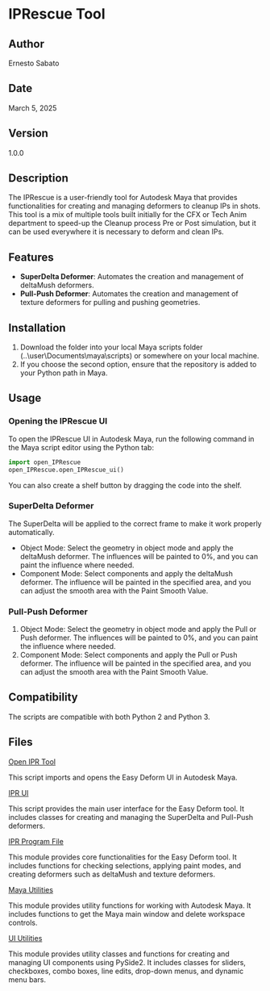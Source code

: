 # IPRescue Tool

## Author
Ernesto Sabato

## Date
March 5, 2025

## Version
1.0.0

## Description

The IPRescue is a user-friendly tool for Autodesk Maya that provides functionalities for creating and managing deformers 
to cleanup IPs in shots.
This tool is a mix of multiple tools built initially for the CFX or Tech Anim department to speed-up the Cleanup process 
Pre or Post simulation, but it can be used everywhere it is necessary to deform and clean IPs.

## Features

- **SuperDelta Deformer**: Automates the creation and management of deltaMush deformers.
- **Pull-Push Deformer**: Automates the creation and management of texture deformers for pulling and pushing geometries.

## Installation

1. Download the folder into your local Maya scripts folder (..\user\Documents\maya\scripts\) or somewhere on your local machine.
2. If you choose the second option, ensure that the repository is added to your Python path in Maya.

## Usage

### Opening the IPRescue UI

To open the IPRescue UI in Autodesk Maya, run the following command in the Maya script editor using the Python tab:

```python
import open_IPRescue
open_IPRescue.open_IPRescue_ui()
```

You can also create a shelf button by dragging the code into the shelf.

### SuperDelta Deformer
The SuperDelta will be applied to the correct frame to make it work properly automatically.

- Object Mode: Select the geometry in object mode and apply the deltaMush deformer. 
The influences will be painted to 0%, and you can paint the influence where needed.
- Component Mode: Select components and apply the deltaMush deformer. 
The influence will be painted in the specified area, and you can adjust the smooth area with the Paint Smooth Value.

### Pull-Push Deformer

1. Object Mode: Select the geometry in object mode and apply the Pull or Push deformer. 
The influences will be painted to 0%, and you can paint the influence where needed.
2. Component Mode: Select components and apply the Pull or Push deformer. 
The influence will be painted in the specified area, and you can adjust the smooth area with the Paint Smooth Value.

## Compatibility
The scripts are compatible with both Python 2 and Python 3.

## Files

[Open IPR Tool](../IPRescue_Tool/open_IPRescue.py)

This script imports and opens the Easy Deform UI in Autodesk Maya.

[IPR UI](..\IPRescue_Tool\Scripts\IPRescue_UI.py)

This script provides the main user interface for the Easy Deform tool. 
It includes classes for creating and managing the SuperDelta and Pull-Push deformers.

[IPR Program File](..\IPRescue_Tool\Scripts\IPRescue_prog.py)

This module provides core functionalities for the Easy Deform tool. 
It includes functions for checking selections, applying paint modes, and creating deformers such as deltaMush and texture deformers.

[Maya Utilities](..\IPRescue_Tool\Scripts\Resources\maya_utils.py)

This module provides utility functions for working with Autodesk Maya. 
It includes functions to get the Maya main window and delete workspace controls.

[UI Utilities](..\IPRescue_Tool\Scripts\Resources\UI_utils.py)

This module provides utility classes and functions for creating and managing UI components using PySide2. 
It includes classes for sliders, checkboxes, combo boxes, line edits, drop-down menus, and dynamic menu bars.
